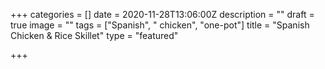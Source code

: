 +++
categories = []
date = 2020-11-28T13:06:00Z
description = ""
draft = true
image = ""
tags = ["Spanish", " chicken", "one-pot"]
title = "Spanish Chicken & Rice Skillet"
type = "featured"

+++
